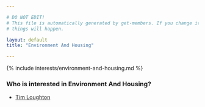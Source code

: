 ```yaml
---

# DO NOT EDIT!
# This file is automatically generated by get-members. If you change it, bad
# things will happen.

layout: default
title: "Environment And Housing"

---
```


{% include interests/environment-and-housing.md %}

### Who is interested in Environment And Housing?


* [Tim Loughton](/members/tim-loughton.html)
